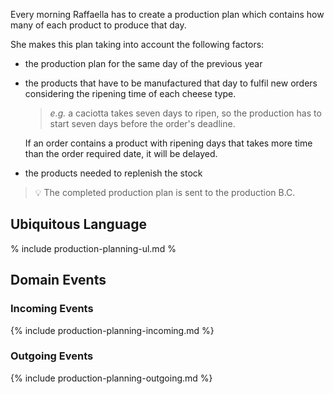 Every morning Raffaella has to create a production plan which contains how many of each product to produce that day.

She makes this plan taking into account the following factors:
- the production plan for the same day of the previous year
- the products that have to be manufactured that day to fulfil new orders considering the ripening time of each cheese type.
  > _e.g._  a caciotta takes seven days to ripen, so the production has to start seven days before the order's deadline.
  
  If an order contains a product with ripening days that takes more time than the order required date, it will be delayed.
- the products needed to replenish the stock

> 💡 The completed production plan is sent to the production B.C.

## Ubiquitous Language

% include production-planning-ul.md %

## Domain Events

### Incoming Events

{% include production-planning-incoming.md %}

### Outgoing Events

{% include production-planning-outgoing.md %}
